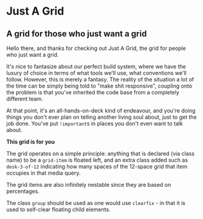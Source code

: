 # Just A Grid
## A grid for those who just want a grid

Hello there, and thanks for checking out Just A Grid, the grid for people who just want a grid. 

It's nice to fantasize about our perfect build system, where we have the luxury of choice in terms of what tools we'll use, what conventions we'll follow. However, this is merely a fantasy. The reality of the situation a lot of the time can be simply being told to "make shit responsive", coupling onto the problem is that you've inherited the code base from a completely different team.

At that point, it's an all-hands-on-deck kind of endeavour, and you're doing things you don't ever plan on telling another living soul about, just to get the job done. You've put `!important`s in places you don't even want to talk about.

**This grid is for you**

The grid operates on a simple principle: anything that is declared (via class name) to be a `grid-item` is floated left, and an extra class added such as `desk-3-of-12` indicating how many spaces of the 12-space grid that item occupies in that media query.

The grid items are also infinitely nestable since they are based on percentages.

The class `group` should be used as one would use `clearfix` - in that it is used to self-clear floating child elements.